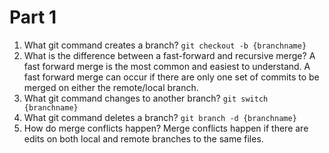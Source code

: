 # Part 1

1. What git command creates a branch?
`git checkout -b {branchname}`
2. What is the difference between a fast-forward and recursive merge?
A fast forward merge is the most common and easiest to understand. A fast forward merge can occur if there are only one set of commits to be merged on either the remote/local branch.
3. What git command changes to another branch?
`git switch {branchname}`
4. What git command deletes a branch?
`git branch -d {branchname}`
5. How do merge conflicts happen?
Merge conflicts happen if there are edits on both local and remote branches to the same files.
